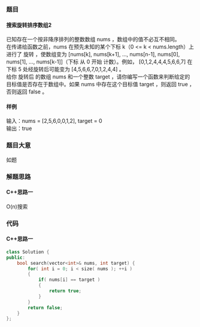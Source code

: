 ### 题目
#### 搜索旋转排序数组2
已知存在一个按非降序排列的整数数组 nums ，数组中的值不必互不相同。  
在传递给函数之前，nums 在预先未知的某个下标 k（0 <= k < nums.length）上进行了 旋转 ，使数组变为 [nums[k], nums[k+1], ..., nums[n-1], nums[0], nums[1], ..., nums[k-1]]（下标 从 0 开始 计数）。例如， [0,1,2,4,4,4,5,6,6,7] 在下标 5 处经旋转后可能变为 [4,5,6,6,7,0,1,2,4,4] 。  
给你 旋转后 的数组 nums 和一个整数 target ，请你编写一个函数来判断给定的目标值是否存在于数组中。如果 nums 中存在这个目标值 target ，则返回 true ，否则返回 false 。
#### 样例
输入：nums = [2,5,6,0,0,1,2], target = 0  
输出：true
### 题目大意
如题
### 解题思路
#### C++思路一
O(n)搜索
### 代码
#### C++思路一
```C++
class Solution {
public:
    bool search(vector<int>& nums, int target) {
        for( int i = 0; i < size( nums ); ++i )
        {
            if( nums[i] == target )
            {
                return true;
            }
        }
        return false;
    }
};
```